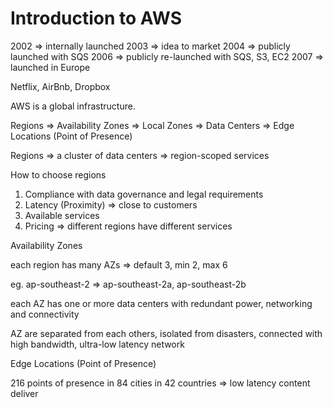 # Introduction to AWS

2002 => internally launched
2003 => idea to market
2004 => publicly launched with SQS
2006 => publicly re-launched with SQS, S3, EC2
2007 => launched in Europe

Netflix, AirBnb, Dropbox

AWS is a global infrastructure.

Regions => Availability Zones => Local Zones => Data Centers => Edge Locations (Point of Presence)

Regions => a cluster of data centers => region-scoped services

How to choose regions

1. Compliance with data governance and legal requirements
2. Latency (Proximity) => close to customers
3. Available services
4. Pricing => different regions have different services

Availability Zones

each region has many AZs => default 3, min 2, max 6

eg. ap-southeast-2 => ap-southeast-2a, ap-southeast-2b

each AZ has one or more data centers with redundant power, networking and connectivity

AZ are separated from each others, isolated from disasters, connected with high bandwidth, ultra-low latency network

Edge Locations (Point of Presence)

216 points of presence in 84 cities in 42 countries => low latency content deliver
